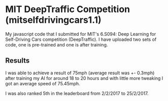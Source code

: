 # MIT DeepTraffic Competition (mitselfdrivingcars1.1)

My javascript code that I submitted for MIT's 6.S094: Deep Learning for Self-Driving Cars competition (DeepTraffic). I have uploaded two sets of code, one is pre-trained and one is after training.


## Results

I was able to achieve a result of 75mph (average result was +- 0.3mph) after training my AI for around 18 to 20 hours and
with little more tweaking I got an average speed of 75.45mph.

I was also ranked 5th in the leaderboard from 2/2/2017 to 25/2/2017.




